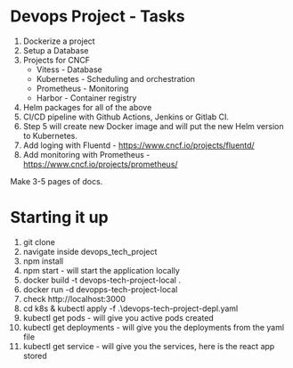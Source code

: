 # Devops Project - Tasks

1. Dockerize a project
2. Setup a Database
3. Projects for CNCF
    - Vitess - Database
    - Kubernetes - Scheduling and orchestration
    - Prometheus - Monitoring
    - Harbor - Container registry
4. Helm packages for all of the above
5. CI/CD pipeline with Github Actions, Jenkins or Gitlab CI.
6. Step 5 will create new Docker image and will put the new Helm version to Kubernetes.
7. Add loging with Fluentd - https://www.cncf.io/projects/fluentd/
8. Add monitoring with Prometheus - https://www.cncf.io/projects/prometheus/

Make 3-5 pages of docs.


# Starting it up
1. git clone
2. navigate inside devops_tech_project
3. npm install
4. npm start - will start the application locally
5. docker build -t devops-tech-project-local .
6. docker run -d devopps-tech-project-local
7. check http://localhost:3000
8. cd k8s & kubectl apply -f .\devops-tech-project-depl.yaml
9. kubectl get pods - will give you active pods created
10. kubectl get deployments - will give you the deployments from the yaml file
11. kubectl get service - will give you the services, here is the react app stored